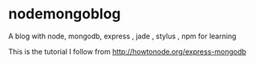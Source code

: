nodemongoblog
=============

A blog with node, mongodb, express , jade , stylus , npm for learning

This is the tutorial I follow from http://howtonode.org/express-mongodb